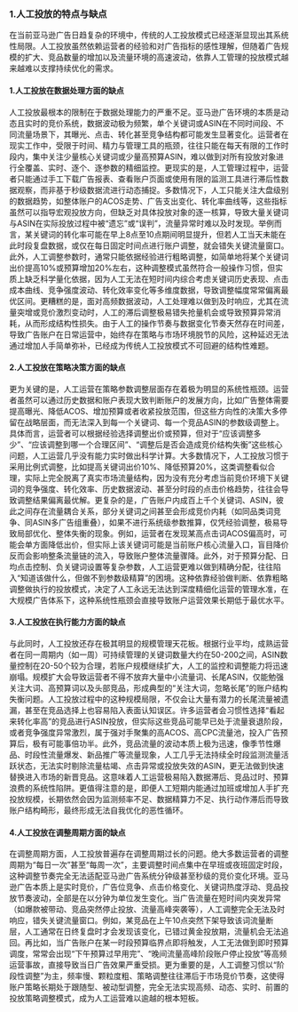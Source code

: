 ### 1.人工投放的特点与缺点
在当前亚马逊广告日趋复杂的环境中，传统的人工投放模式已经逐渐显现出其系统性局限。人工投放虽然依赖运营者的经验和对广告指标的感性理解，但随着广告规模的扩大、竞品数量的增加以及流量环境的高速波动，依靠人工管理的投放模式越来越难以支撑持续优化的需求。
#### 1.人工投放在数据处理方面的缺点
人工投放最根本的限制在于数据处理能力的严重不足。亚马逊广告环境的本质是动态且实时的竞价系统，数据波动极为频繁，单个关键词或ASIN在不同时间段、不同流量场景下，其曝光、点击、转化甚至竞争结构都可能发生显著变化。运营者在现实工作中，受限于时间、精力与管理工具的瓶颈，往往只能在每天有限的工作时段内，集中关注少量核心关键词或少量高预算ASIN，难以做到对所有投放对象进行全覆盖、实时、逐个、逐参数的精细监控。更现实的是，人工管理过程中，运营者只能通过手工下载广告报表、查看账户页面或使用有限的监测工具进行滞后性数据观察，而非基于秒级数据流进行动态捕捉。多数情况下，人工只能关注大盘级别的数据趋势，如整体账户的ACOS走势、广告支出变化、转化率曲线等，这些指标虽然可以指导宏观投放方向，但缺乏对具体投放对象的逐一核算，导致大量关键词与ASIN在实际投放过程中被“遗忘”或“误判”，流量异常时难以及时发现。举例而言，某关键词的转化率可能在早上8点至10点期间明显提升，但若人工当天未能在此时段复盘数据，或仅在每日固定时间点进行账户调整，就会错失关键流量窗口。此外，人工调整参数时，通常只能依据经验进行粗略调整，如简单地将某个关键词出价提高10%或预算增加20%左右，这种调整模式虽然符合一般操作习惯，但实质上缺乏科学量化依据，因为人工无法在短时间内综合考虑关键词历史表现、点击成本曲线、竞争强度波动、转化效率变化等多维度数据，导致调整幅度常常偏离最优区间。更糟糕的是，面对高频数据波动，人工处理难以做到及时响应，尤其在流量突增或竞价激烈变动时，人工的滞后调整极易错失抢量机会或导致预算异常消耗，从而形成结构性损失。由于人工的操作节奏与数据变化节奏天然存在时间差，导致广告账户在日常运营中，始终存在策略与市场环境脱节的风险，这种延迟无法通过增加人手简单弥补，已经成为传统人工投放模式不可回避的结构性难题。
#### 2.人工投放在策略决策方面的缺点
更为关键的是，人工运营在策略参数调整层面存在着极为明显的系统性瓶颈。运营者虽然可以通过历史数据和账户表现大致判断账户的发展方向，比如广告整体需要提高曝光、降低ACOS、增加预算或者收紧投放范围，但这些方向性的决策大多停留在战略层面，而无法深入到每一个关键词、每一个竞品ASIN的参数级调整上。具体而言，运营者可以根据经验选择调整出价或预算，但对于“应该调整多少”、“应该调整到哪一个合理区间”、“调整后是否会造成竞价结构失衡”这些核心问题，人工运营几乎没有能力实时做出科学计算。大多数情况下，人工投放习惯于采用比例式调整，比如提高关键词出价10%、降低预算20%，这类调整看似合理，实际上完全脱离了真实市场流量结构，因为没有充分考虑当前竞价环境下关键词的竞争强度、转化效率、历史数据波动、甚至分时段的点击价格趋势，往往会导致调整结果偏离最优解。更复杂的是，广告账户内成百上千个关键词、ASIN，彼此之间存在流量耦合关系，部分关键词之间甚至会形成竞价内耗（如同品类词竞争、同ASIN多广告组重叠），如果不进行系统级参数推算，仅凭经验调整，极易导致局部优化、整体失衡的现象。例如，运营者在发现某高点击词ACOS偏高时，可能会单方面降低出价，但实际上该关键词可能是当前账户核心流量入口，盲目降价反而会影响整条流量链的流入，导致账户整体流量骤降。此外，对于预算分配、日均点击控制、负关键词设置等复杂参数，人工运营更难以做到精确分配，往往陷入“知道该做什么，但做不到参数级精算”的困境。这种依靠经验做判断、依靠粗略调整做执行的投放模式，决定了人工永远无法达到深度精细化运营的管理水准，在大规模广告体系下，这种系统性瓶颈会直接导致账户运营效果长期低于最优水平。
#### 3.人工投放在执行能力方面的缺点
与此同时，人工投放还存在极其明显的规模管理天花板。根据行业平均，成熟运营者在同一周期内（如一周）可持续管理的关键词数量大约在50-200之间，ASIN数量控制在20-50个较为合理，若账户规模继续扩大，人工的监控和调整能力将迅速崩塌。规模扩大会导致运营者不得不放弃大量中小流量词、长尾ASIN，仅能勉强关注大词、高预算词以及头部竞品，形成典型的“关注大词，忽略长尾”的账户结构失衡问题。人工投放过程中的这种规模局限，不仅会让大量有潜力的长尾流量被遗漏，甚至在竞品选择上也容易陷入表面认知误区。许多运营者会习惯性选择“看起来转化率高”的竞品进行ASIN投放，但实际这些竞品可能早已处于流量衰退阶段，或者竞争强度异常激烈，属于强对手聚集的高ACOS、高CPC流量池，投入广告预算后，极有可能事倍功半。此外，竞品流量的波动本质上极为迅速，像季节性爆品、时段性流量爆发、新品推广等流量现象，人工几乎无法持续全时段监测流量活跃状态，无法实时剔除流量枯竭、点击异常或投放失效的ASIN，更无法做到快速替换进入市场的新晋竞品。这意味着人工运营极易陷入数据滞后、竞品过时、预算浪费的系统性陷阱。更值得注意的是，即便人工短期内能通过加班或增加人手扩充投放规模，长期依然会因为监测频率不足、数据精算力不足、执行动作滞后而导致账户结构畸形，最终形成无法自我优化的恶性循环。
#### 4.人工投放在调整周期方面的缺点
在调整周期方面，人工投放普遍存在调整周期过长的问题。绝大多数运营者的调整周期为“每日一次”甚至“每周一次”，主要调整时间点集中在早班或夜班固定时段，这种调整节奏完全无法适配亚马逊广告系统分钟级甚至秒级的竞价变化环境。亚马逊广告本质上是实时竞价，广告位竞争、点击价格变化、关键词热度浮动、竞品投放节奏波动，全部是在以分钟为单位发生变化。当广告流量在短时间内突发异常（如爆款被带动、竞品突然停止投放、流量高峰突袭等），人工调整完全无法及时响应，错失关键流量窗口。例如，某竞品在上午10点突然下架导致该词流量断层，人工通常在日终复盘时才会发现该变化，已错过黄金投放期，流量机会无法追回。再比如，当广告账户在某一时段预算临界点即将触发，人工无法做到即时预算调度，常常会出现“下午预算过早用完”、“晚间流量高峰阶段账户停止投放”等高频运营事故，直接导致当日广告效果严重受损。更为重要的是，人工调整习惯以“阶段性调整”为主，频率慢、颗粒度粗、策略调整往往滞后于市场竞价节奏，这使得账户策略长期处于跟随型、被动型调整，完全无法实现高频、动态、实时、前置的投放策略调整模式，成为人工运营难以逾越的根本短板。